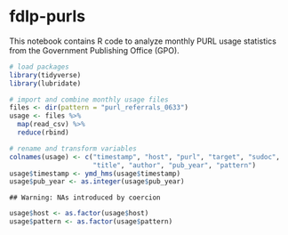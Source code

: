 fdlp-purls
================

This notebook contains R code to analyze monthly PURL usage statistics
from the Government Publishing Office (GPO).

``` r
# load packages
library(tidyverse)
library(lubridate)
```

``` r
# import and combine monthly usage files
files <- dir(pattern = "purl_referrals_0633")
usage <- files %>%
  map(read_csv) %>%
  reduce(rbind)
```

``` r
# rename and transform variables
colnames(usage) <- c("timestamp", "host", "purl", "target", "sudoc", 
                     "title", "author", "pub_year", "pattern")
usage$timestamp <- ymd_hms(usage$timestamp)
usage$pub_year <- as.integer(usage$pub_year)
```

    ## Warning: NAs introduced by coercion

``` r
usage$host <- as.factor(usage$host)
usage$pattern <- as.factor(usage$pattern)
```
